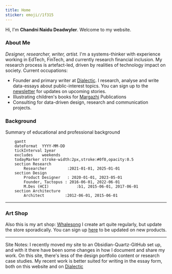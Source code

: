 ```yaml
---
title: Home
sticker: emoji//1f315
---
```

Hi, I'm **Chandni Naidu Deadwyler**. 
Welcome to my website. 
### About Me
*Designer, researcher, writer, artist.*
I'm a systems-thinker with experience working in EdTech, FinTech, and currently research financial inclusion. My research process is artefact-led, driven by realities of technology impact on society. 
Current occupations:
- Founder and primary writer at [Dialectic](https://dialectic.in/). I research, analyse and write data-essays about public-interest topics. You can sign up to the [newsletter](https://dialecticstudio.substack.com/) for updates on upcoming stories.
- Illustrating children's books for [Margazhi](https://margazhi.in/) Publications
- Consulting for data-driven design, research and communication projects.
### Background
Summary of educational and professional background
```mermaid
	gantt
    dateFormat  YYYY-MM-DD
    tickInterval 1year
    excludes    weekends
    todayMarker stroke-width:2px,stroke:#0f0,opacity:0.5
    section Research
        Researcher         :2021-01-01, 2025-01-01
    section Design
        Product Designer   : 2020-01-01, 2023-05-01
        Founder, Tactopus : 2016-06-01, 2022-06-01
        M.Des (HCI)            :b1, 2015-06-01, 2017-06-01
    section Architecture
	    Architect         :2012-06-01, 2015-06-01
```
---
### Art Shop
Also this is my art shop: [Whalesong](https://whalesong.printify.me/products) 
I create art quite regularly, but update the store sporadically. You can sign up [here](https://whalesongstudio.substack.com/) to be updated on new products.

---
Site Notes: I recently moved my site to an Obsidian-Quartz-GitHub set up, and with it there have been some changes in how I document and share my work. On this site, there's less of the design portfolio content or research case studies. My recent work is better suited for writing in the essay form, both on this website and on [Dialectic](https://dialectic.in/)  